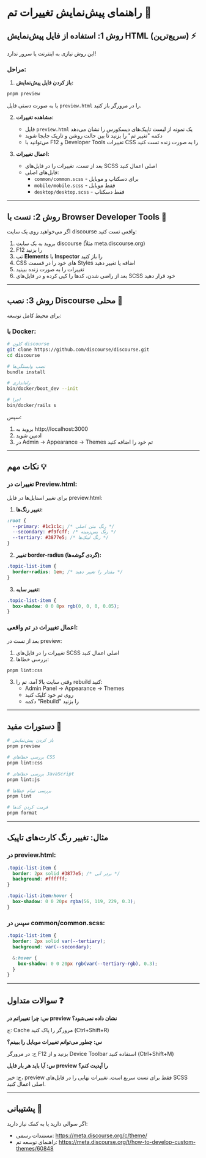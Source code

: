 # راهنمای پیش‌نمایش تغییرات تم 🎨

## روش 1: استفاده از فایل پیش‌نمایش HTML (سریع‌ترین) ⚡

این روش نیازی به اینترنت یا سرور ندارد!

### مراحل:

1. **باز کردن فایل پیش‌نمایش:**

```bash
pnpm preview
```

یا به صورت دستی فایل `preview.html` را در مرورگر باز کنید.

2. **مشاهده تغییرات:**
   - فایل `preview.html` یک نمونه از لیست تاپیک‌های دیسکورس را نشان می‌دهد
   - دکمه "تغییر تم" را بزنید تا بین حالت روشن و تاریک جابجا شوید
   - می‌توانید با F12 و Developer Tools تغییرات CSS را به صورت زنده تست کنید

3. **اعمال تغییرات:**
   - بعد از تست، تغییرات را در فایل‌های SCSS اصلی اعمال کنید
   - فایل‌های اصلی:
     - `common/common.scss` - برای دسکتاپ و موبایل
     - `mobile/mobile.scss` - فقط موبایل
     - `desktop/desktop.scss` - فقط دسکتاپ

---

## روش 2: تست با Browser Developer Tools 🔧

اگر می‌خواهید روی یک سایت discourse واقعی تست کنید:

1. بروید به یک سایت discourse (مثلاً meta.discourse.org)
2. F12 را بزنید
3. تب **Elements** یا **Inspector** را باز کنید
4. CSS های خود را در قسمت Styles اضافه یا تغییر دهید
5. تغییرات را به صورت زنده ببینید
6. بعد از راضی شدن، کدها را کپی کرده و در فایل‌های SCSS خود قرار دهید

---

## روش 3: نصب Discourse محلی 🐳

برای محیط کامل توسعه:

### با Docker:

```bash
# کلون discourse
git clone https://github.com/discourse/discourse.git
cd discourse

# نصب وابستگی‌ها
bundle install

# راه‌اندازی
bin/docker/boot_dev --init

# اجرا
bin/docker/rails s
```

سپس:

1. بروید به http://localhost:3000
2. ادمین شوید
3. در Admin -> Appearance -> Themes تم خود را اضافه کنید

---

## نکات مهم 💡

### تغییرات در Preview.html:

برای تغییر استایل‌ها در فایل preview.html:

1. **تغییر رنگ‌ها:**

```css
:root {
  --primary: #1c1c1c; /* رنگ متن اصلی */
  --secondary: #f9fcff; /* رنگ پس‌زمینه */
  --tertiary: #3877e5; /* رنگ لینک‌ها */
}
```

2. **تغییر border-radius (گردی گوشه‌ها):**

```css
.topic-list-item {
  border-radius: 1em; /* مقدار را تغییر دهید */
}
```

3. **تغییر سایه:**

```css
.topic-list-item {
  box-shadow: 0 0 8px rgb(0, 0, 0, 0.05);
}
```

### اعمال تغییرات در تم واقعی:

بعد از تست در preview:

1. تغییرات را در فایل‌های SCSS اصلی اعمال کنید
2. بررسی خطاها:

```bash
pnpm lint:css
```

3. وقتی سایت بالا آمد، تم را rebuild کنید:
   - Admin Panel → Appearance → Themes
   - روی تم خود کلیک کنید
   - دکمه "Rebuild" را بزنید

---

## دستورات مفید 📝

```bash
# باز کردن پیش‌نمایش
pnpm preview

# بررسی خطاهای CSS
pnpm lint:css

# بررسی خطاهای JavaScript
pnpm lint:js

# بررسی تمام خطاها
pnpm lint

# فرمت کردن کدها
pnpm format
```

---

## مثال: تغییر رنگ کارت‌های تاپیک

### در preview.html:

```css
.topic-list-item {
  border: 2px solid #3877e5; /* بردر آبی */
  background: #ffffff;
}

.topic-list-item:hover {
  box-shadow: 0 0 20px rgba(56, 119, 229, 0.3);
}
```

### سپس در common/common.scss:

```scss
.topic-list-item {
  border: 2px solid var(--tertiary);
  background: var(--secondary);

  &:hover {
    box-shadow: 0 0 20px rgb(var(--tertiary-rgb), 0.3);
  }
}
```

---

## سوالات متداول ❓

**س: چرا تغییراتم در preview نشان داده نمی‌شود؟**

ج: Cache مرورگر را پاک کنید (Ctrl+Shift+R)

**س: چطور می‌توانم تغییرات موبایل را ببینم؟**

ج: در مرورگر F12 بزنید و از Device Toolbar استفاده کنید (Ctrl+Shift+M)

**س: آیا باید هر بار فایل preview را آپدیت کنم؟**

ج: خیر، preview فقط برای تست سریع است. تغییرات نهایی را در فایل‌های SCSS اصلی اعمال کنید.

---

## پشتیبانی 🤝

اگر سوالی دارید یا به کمک نیاز دارید:

- مستندات رسمی: https://meta.discourse.org/c/theme/
- راهنمای توسعه تم: https://meta.discourse.org/t/how-to-develop-custom-themes/60848
